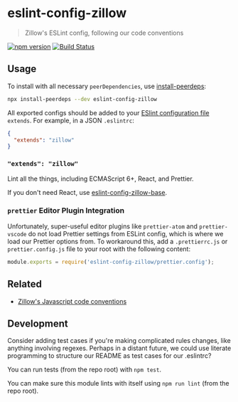 # eslint-config-zillow

> Zillow's ESLint config, following our code conventions

[![npm version](https://img.shields.io/npm/v/eslint-config-zillow.svg)](https://www.npmjs.com/package/eslint-config-zillow)
[![Build Status](https://travis-ci.org/zillow/javascript.svg?branch=latest)](https://travis-ci.org/zillow/javascript)

## Usage

To install with all necessary `peerDependencies`, use [install-peerdeps](https://github.com/nathanhleung/install-peerdeps#usage):

```sh
npx install-peerdeps --dev eslint-config-zillow
```

All exported configs should be added to your [ESlint configuration file](https://eslint.org/docs/user-guide/configuring#extending-configuration-files) `extends`.
For example, in a JSON `.eslintrc`:

```json
{
  "extends": "zillow"
}
```

### `"extends": "zillow"`

Lint all the things, including ECMAScript 6+, React, and Prettier.

If you don't need React, use [eslint-config-zillow-base](https://npmjs.com/eslint-config-zillow-base).

### `prettier` Editor Plugin Integration

Unfortunately, super-useful editor plugins like `prettier-atom` and `prettier-vscode` do not load Prettier settings from ESLint config, which is where we load our Prettier options from. To workaround this, add a `.prettierrc.js` or `prettier.config.js` file to your root with the following content:

```js
module.exports = require('eslint-config-zillow/prettier.config');
```

## Related

- [Zillow's Javascript code conventions](https://github.com/zillow/javascript)

## Development

Consider adding test cases if you're making complicated rules changes, like anything involving regexes. Perhaps in a distant future, we could use literate programming to structure our README as test cases for our .eslintrc?

You can run tests (from the repo root) with `npm test`.

You can make sure this module lints with itself using `npm run lint` (from the repo root).
